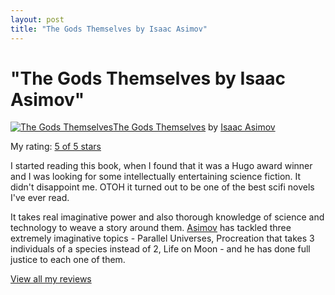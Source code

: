 ```yaml
---
layout: post
title: "The Gods Themselves by Isaac Asimov"
---
```

"The Gods Themselves by Isaac Asimov"
===
[![The Gods Themselves](http://ecx.images-amazon.com/images/I/51C9NNP0FKL._SX106_.jpg)][0][The Gods Themselves][0] by [Isaac Asimov][1]  
  
My rating: [5 of 5 stars][2]  
  
I started reading this book, when I found that it was a Hugo award winner and I was looking for some intellectually entertaining science fiction. It didn't disappoint me. OTOH it turned out to be one of the best scifi novels I've ever read.  
  
  
It takes real imaginative power and also thorough knowledge of science and technology to weave a story around them. [Asimov][3] has tackled three extremely imaginative topics - Parallel Universes, Procreation that takes 3 individuals of a species instead of 2, Life on Moon - and he has done full justice to each one of them.  
  
[View all my reviews][4]

[0]: http://www.goodreads.com/book/show/41821.The_Gods_Themselves
[1]: http://www.goodreads.com/author/show/16667.Isaac_Asimov
[2]: http://www.goodreads.com/review/show/202903783
[3]: http://www.goodreads.com/author/show/16667.Isaac_Asimov "Isaac Asimov"
[4]: http://www.goodreads.com/review/list/6052014-jayesh-salvi

